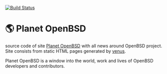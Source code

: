[![Build Status](https://travis-ci.org/ligurio/openbsdnow.org.svg?branch=master)](https://travis-ci.org/ligurio/openbsdnow.org)

# 🌎 Planet OpenBSD

source code of site [Planet OpenBSD](https://bronevichok.ru/openbsdnow/) with
all news around OpenBSD project. Site consists from static HTML pages generated
by [venus](http://www.intertwingly.net/code/venus/).

Planet OpenBSD is a window into the world, work and lives of OpenBSD developers
and contributors.
